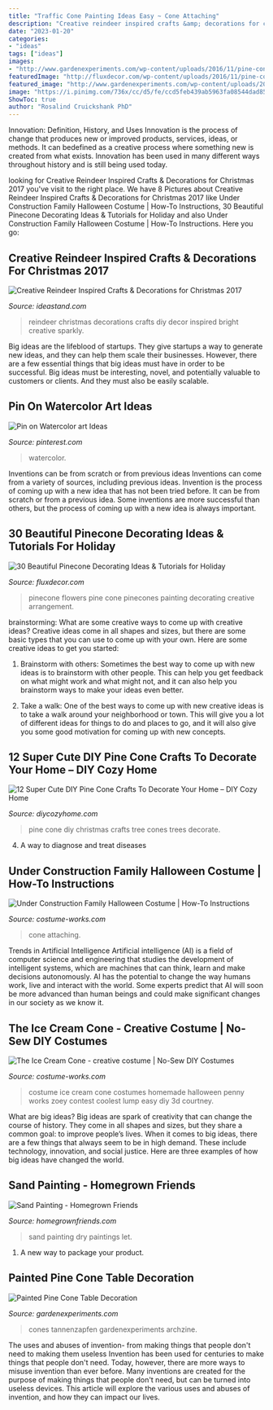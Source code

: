 ```yaml
---
title: "Traffic Cone Painting Ideas Easy ~ Cone Attaching"
description: "Creative reindeer inspired crafts &amp; decorations for christmas 2017"
date: "2023-01-20"
categories:
- "ideas"
tags: ["ideas"]
images:
- "http://www.gardenexperiments.com/wp-content/uploads/2016/11/pine-cones1.jpg"
featuredImage: "http://fluxdecor.com/wp-content/uploads/2016/11/pine-cone-ideas/51-pine-cone-ideas.jpg"
featured_image: "http://www.gardenexperiments.com/wp-content/uploads/2016/11/pine-cones1.jpg"
image: "https://i.pinimg.com/736x/cc/d5/fe/ccd5feb439ab5963fa08544dad850d8d.jpg"
ShowToc: true
author: "Rosalind Cruickshank PhD"
---
```



Innovation: Definition, History, and Uses
Innovation is the process of change that produces new or improved products, services, ideas, or methods. It can bedefined as a creative process where something new is created from what exists. Innovation has been used in many different ways throughout history and is still being used today.

	

		
looking for Creative Reindeer Inspired Crafts &amp; Decorations for Christmas 2017 you've visit to the right place. We have 8 Pictures about Creative Reindeer Inspired Crafts &amp; Decorations for Christmas 2017 like Under Construction Family Halloween Costume | How-To Instructions, 30 Beautiful Pinecone Decorating Ideas &amp; Tutorials for Holiday and also Under Construction Family Halloween Costume | How-To Instructions. Here you go:
		
    
## Creative Reindeer Inspired Crafts &amp; Decorations For Christmas 2017

<img loading=lazy src="http://ideastand.com/wp-content/uploads/2016/10/reindeer-crafts-decorations/4-reindeer-inspired-crafts-and-decorations.jpg" onerror="this.onerror=null;this.src='https://tse1.mm.bing.net/th?id=OIP.VVtbWFMI3wN-k_nutyPR0AHaLH&amp;pid=15.1';" alt="Creative Reindeer Inspired Crafts &amp; Decorations for Christmas 2017">

_Source: ideastand.com_

>reindeer christmas decorations crafts diy decor inspired bright creative sparkly. 

	

Big ideas are the lifeblood of startups. They give startups a way to generate new ideas, and they can help them scale their businesses. However, there are a few essential things that big ideas must have in order to be successful. Big ideas must be interesting, novel, and potentially valuable to customers or clients. And they must also be easily scalable.

    
## Pin On Watercolor Art Ideas

<img loading=lazy src="https://i.pinimg.com/736x/cc/d5/fe/ccd5feb439ab5963fa08544dad850d8d.jpg" onerror="this.onerror=null;this.src='https://tse1.mm.bing.net/th?id=OIP.xws49A-Hz1zHZrEaWhuq6gHaJ4&amp;pid=15.1';" alt="Pin on Watercolor art Ideas">

_Source: pinterest.com_

>watercolor. 

	

Inventions can be from scratch or from previous ideas
Inventions can come from a variety of sources, including previous ideas. Invention is the process of coming up with a new idea that has not been tried before. It can be from scratch or from a previous idea. Some inventions are more successful than others, but the process of coming up with a new idea is always important.

    
## 30 Beautiful Pinecone Decorating Ideas &amp; Tutorials For Holiday

<img loading=lazy src="http://fluxdecor.com/wp-content/uploads/2016/11/pine-cone-ideas/51-pine-cone-ideas.jpg" onerror="this.onerror=null;this.src='https://tse4.mm.bing.net/th?id=OIP.8TYAy0nt9aij17FqQS142wHaFl&amp;pid=15.1';" alt="30 Beautiful Pinecone Decorating Ideas &amp; Tutorials for Holiday">

_Source: fluxdecor.com_

>pinecone flowers pine cone pinecones painting decorating creative arrangement. 

	

brainstorming: What are some creative ways to come up with creative ideas?
Creative ideas come in all shapes and sizes, but there are some basic types that you can use to come up with your own. Here are some creative ideas to get you started:
1. Brainstorm with others: Sometimes the best way to come up with new ideas is to brainstorm with other people. This can help you get feedback on what might work and what might not, and it can also help you brainstorm ways to make your ideas even better.

2. Take a walk: One of the best ways to come up with new creative ideas is to take a walk around your neighborhood or town. This will give you a lot of different ideas for things to do and places to go, and it will also give you some good motivation for coming up with new concepts.


    
## 12 Super Cute DIY Pine Cone Crafts To Decorate Your Home – DIY Cozy Home

<img loading=lazy src="https://diycozyhome.com/wp-content/uploads/2016/12/pine-cone-christmas-tree.jpg" onerror="this.onerror=null;this.src='https://tse2.mm.bing.net/th?id=OIP.FgwC7tg4nc7dyhs6LS20JwHaKI&amp;pid=15.1';" alt="12 Super Cute DIY Pine Cone Crafts To Decorate Your Home – DIY Cozy Home">

_Source: diycozyhome.com_

>pine cone diy christmas crafts tree cones trees decorate. 

	

4. A way to diagnose and treat diseases 

    
## Under Construction Family Halloween Costume | How-To Instructions

<img loading=lazy src="https://photos.costume-works.com/full/under_construction6.jpg" onerror="this.onerror=null;this.src='https://tse2.mm.bing.net/th?id=OIP.7fZGLUN4YP9rmBr5dlGSpwHaJ3&amp;pid=15.1';" alt="Under Construction Family Halloween Costume | How-To Instructions">

_Source: costume-works.com_

>cone attaching. 

	

Trends in Artificial Intelligence
Artificial intelligence (AI) is a field of computer science and engineering that studies the development of intelligent systems, which are machines that can think, learn and make decisions autonomously. AI has the potential to change the way humans work, live and interact with the world. Some experts predict that AI will soon be more advanced than human beings and could make significant changes in our society as we know it.

    
## The Ice Cream Cone - Creative Costume | No-Sew DIY Costumes

<img loading=lazy src="https://photos.costume-works.com/full/the_ice_cream_cone.jpg" onerror="this.onerror=null;this.src='https://tse4.mm.bing.net/th?id=OIP.2m3KZKRpIOhvXf6AA_S-9gHaLH&amp;pid=15.1';" alt="The Ice Cream Cone - creative costume | No-Sew DIY Costumes">

_Source: costume-works.com_

>costume ice cream cone costumes homemade halloween penny works zoey contest coolest lump easy diy 3d courtney. 

	

What are big ideas?
Big ideas are spark of creativity that can change the course of history. They come in all shapes and sizes, but they share a common goal: to improve people’s lives. When it comes to big ideas, there are a few things that always seem to be in high demand. These include technology, innovation, and social justice. Here are three examples of how big ideas have changed the world.

    
## Sand Painting - Homegrown Friends

<img loading=lazy src="https://homegrownfriends.com/wp-content/uploads/2014/10/DSC_0017.jpg" onerror="this.onerror=null;this.src='https://tse3.mm.bing.net/th?id=OIP.QNYtfJOrEaImJVWA1gaoaQHaE9&amp;pid=15.1';" alt="Sand Painting - Homegrown Friends">

_Source: homegrownfriends.com_

>sand painting dry paintings let. 

	

1. A new way to package your product.

    
## Painted Pine Cone Table Decoration

<img loading=lazy src="http://www.gardenexperiments.com/wp-content/uploads/2016/11/pine-cones1.jpg" onerror="this.onerror=null;this.src='https://tse3.mm.bing.net/th?id=OIP.roaDjeKGjNpZuu03igclFQHaLJ&amp;pid=15.1';" alt="Painted Pine Cone Table Decoration">

_Source: gardenexperiments.com_

>cones tannenzapfen gardenexperiments archzine. 

	

The uses and abuses of invention- from making things that people don't need to making them useless
Invention has been used for centuries to make things that people don't need. Today, however, there are more ways to misuse invention than ever before. Many inventions are created for the purpose of making things that people don't need, but can be turned into useless devices. This article will explore the various uses and abuses of invention, and how they can impact our lives.

